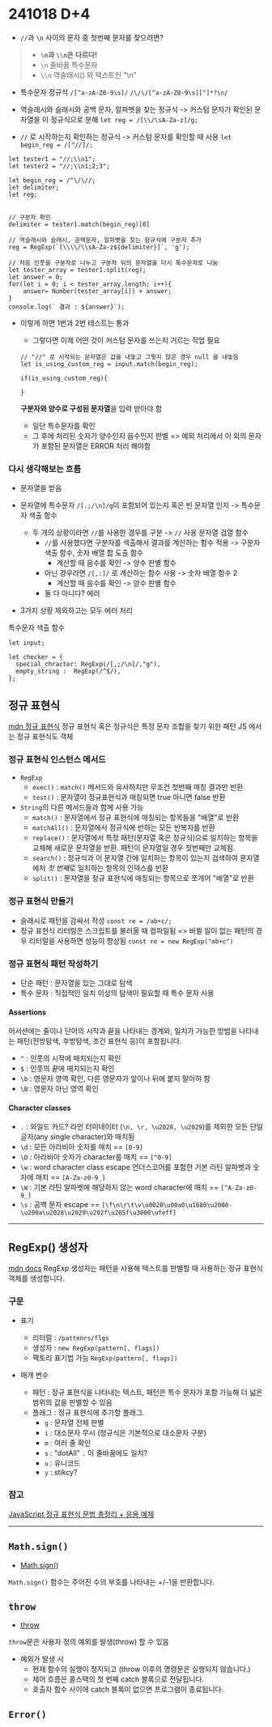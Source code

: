 # 241018 D+4

- `//`과 `\n` 사이의 문자 중 첫번째 문자를 찾으려면?

> - **`\n`과 `\\n`은 다르다!**
> - `\n` 줄바꿈 특수문자
> - `\\n` 역슬래시(\) 와 텍스트인 "\n"

- 특수문자 정규식 `/[^a-zA-Z0-9\s]/`
  `/\/\/[^a-zA-Z0-9\s][^]*?\n/`

- 역슬래시와 슬래시와 공백 문자, 알파벳을 찾는 정규식 -> 커스텀 문자가 확인된 문자열을 이 정규식으로 분해
  `let reg = /[\\/\sA-Za-z]/g;`

- `//` 로 시작하는지 확인하는 정규식 -> 커스텀 문자를 확인할 때 사용
  `let begin_reg = /[^//]/;`

```
let tester1 = "//;\\n1";
let tester2 = "//;\\n1;2;3";

let begin_reg = /^\/\//;
let delimiter;
let reg;


// 구분자 확인
delimiter = tester1.match(begin_reg)[0]

// 역슬래시와 슬래시, 공백문자, 알파벳을 찾는 정규식에 구분자 추가
reg = RegExp(`[\\\\/\\sA-Za-z${delimiter}]`, 'g');

// 처음 인풋을 구분자로 나누고 구분자 뒤의 문자열을 다시 특수문자로 나눔
let tester_array = tester1.split(reg);
let answer = 0;
for(let i = 0; i < tester_array.length; i++){
    answer= Number(tester_array[i]) + answer;
}
console.log(` 결과 : ${answer}`);

```

- 이렇게 하면 1번과 2번 테스트는 통과

  - 그렇다면 이제 어떤 것이 커스텀 문자를 쓰는지 거르는 작업 필요

  ```
  // "//" 로 시작되는 문자열은 값을 내놓고 그렇지 않은 경우 null 을 내놓음
  let is_using_custom_reg = input.match(begin_reg);

  if(is_using_custom_reg){

  }
  ```

  **구분자와 양수로 구성된 문자열**을 입력 받아야 함

  - 일단 특수문자를 확인
  - 그 후에 처리된 숫자가 양수인지 음수인지 판별
    => 예외 처리에서 이 외의 문자가 포함된 문자열은 ERROR 처리 해야함

### 다시 생각해보는 흐름

- 문자열을 받음
- 문자열에 특수문자 `/[.;/\n]/g`이 포함되어 있는지 혹은 빈 문자열 인지 -> 특수문자 색출 함수

  - 두 개의 상황이라면 `//`를 사용한 경우를 구분 -> `//` 사용 문자열 검열 함수
    - `//`를 사용했다면 구분자를 색출해서 결과를 계산하는 함수 적용 -> 구분자 색출 함수, 숫자 배열 합 도출 함수
      - 계산할 때 음수를 확인 -> 양수 판별 함수
    - 아닌 경우라면 `/[,:]/` 로 계산하는 함수 사용 -> 숫자 배열 함수 2
      - 계산할 때 음수를 확인 -> 양수 판별 함수
    - 둘 다 아니다? 에러

- 3가지 상황 제외하고는 모두 에러 처리

특수문자 색출 함수

```
let input;

let checker = {
  special_chracter: RegExp(/[,;/\n]/,"g"),
  empty_string :  RegExp(/^$/),
};

```

## 정규 표현식

[mdn 정규 표현식](https://developer.mozilla.org/ko/docs/Web/JavaScript/Guide/Regular_expressions)
정규 표현식 혹은 정규식은 특정 문자 조합을 찾기 위한 패턴
JS 에서는 정규 표현식도 객체

### 정규 표현식 인스턴스 메서드

- `RegExp`
  - `exec()` : `match()` 메서드와 유사하지만 무조건 첫번째 매칭 결과만 반환
  - `test()` : 문자열이 정규표현식과 매칭되면 true 아니면 false 반환
- `String`의 다른 메서드들과 함께 사용 가능
  - `match()` : 문자열에서 정규 표현식에 매칭되는 항목들을 "배열"로 반환
  - `matchAll()` : 문자열에서 정규식에 반하는 모든 반복자를 반환
  - `replace()` : 문자열에서 특정 패턴(문자열 혹은 정규식)으로 일치하는 항목을 교체해 새로운 문자열을 반환. 패턴이 문자열일 경우 첫번째만 교체됨.
  - `search()` : 정규식과 이 문자열 간에 일치하는 항목이 있는지 검색하여 문자열에처 *첫 번째*로 일치하는 항목의 인덱스를 반환
  - `split()` : 문자열을 정규 표현식에 매칭되는 항목으로 쪼개어 "배열"로 반환

### 정규 표현식 만들기

- 슬래시로 패턴을 감싸서 작성 `const re = /ab+c/;`
- 정규 표현식 리터럴은 스크립트를 불러올 때 컴파일됨 => 바뀔 일이 없는 패턴의 경우 리터럴을 사용하면 성능이 향상됨
  `const re = new RegExp("ab+c")`

### 정규 표현식 패턴 작성하기

- 단순 패턴 : 문자열을 있는 그대로 탐색
- 특수 문자 : 직접적인 일치 이상의 탐색이 필요할 때 특수 문자 사용

#### Assertions

어서션에는 줄이나 단어의 시작과 끝을 나타내는 경계와, 일치가 가능한 방법을 나타내는 패턴(전방탐색, 후방탐색, 조건 표현식 등)이 포함됩니다.

- `^` : 인풋의 시작에 매치되는지 확인
- `$` : 인풋의 끝에 매치되는지 확인
- `\b` : 영문자 영역 확인, 다른 영문자가 앞이나 뒤에 붙지 말아햐 함
- `\B` : 영문자 아닌 영역 확인

#### Character classes

- `.` : 와일드 카드? 라인 터미네이터 (`\n, \r, \u2028, \u2029`)를 제외한 모든 단일 글자(any single character)와 매치됨
- `\d` : 모든 아라비아 숫자를 매치 == `[0-9]`
- `\D` : 아라비아 숫자가 character를 매치 == `[^0-9]`
- `\w` : word character class escape 언더스코어를 포함한 기본 라틴 알파벳과 숫자에 매치 == `[A-Za-z0-9_]`
- `\W` : 기본 라틴 알파벳에 해당하지 않는 word character에 매치 == `[^A-Za-z0-9_]`
- `\s` : 공백 문자 escape == `[\f\n\r\t\v\u0020\u00a0\u1680\u2000-\u200a\u2028\u2029\u202f\u205f\u3000\ufeff]`

---

## RegExp() 생성자

[mdn docs](https://developer.mozilla.org/ko/docs/Web/JavaScript/Reference/Global_Objects/RegExp/RegExp)
RegExp 생성자는 패턴을 사용해 텍스트를 판별할 때 사용하는 정규 표현식 객체를 생성합니다.

### 구문

- 표기

  - 리터럴 : `/pattenrs/flgs`
  - 생성자 : `new RegExp(pattern[, flags])`
  - 팩토리 표기법 가능 `RegExp(pattern[, flags])`

- 매개 변수
  - 패턴 : 정규 표현식을 나타내는 텍스트, 패턴은 특수 문자가 포함 가능해 더 넓은 범위의 값을 판별할 수 있음
  - 플래그 : 정규 표현식에 추가할 플래그.
    - `g` : 문자열 전체 판별
    - `i` : 대소문자 무시 (정규식은 기본적으로 대소문자 구분)
    - `m` : 여러 줄 확인
    - `s` : "dotAll" `.` 이 줄바꿈에도 일치?
    - `u` : 유니코드
    - `y` : stikcy?

### 참고

[JavaScript 정규 표현식 문법 총정리 + 응용 예제](https://inpa.tistory.com/entry/JS-%F0%9F%93%9A-%EC%A0%95%EA%B7%9C%EC%8B%9D-RegExp-%EB%88%84%EA%B5%AC%EB%82%98-%EC%9D%B4%ED%95%B4%ED%95%98%EA%B8%B0-%EC%89%BD%EA%B2%8C-%EC%A0%95%EB%A6%AC)

---

## `Math.sign()`

- [Math.sign()](https://developer.mozilla.org/ko/docs/Web/JavaScript/Reference/Global_Objects/Math/sign)

`Math.sign()` 함수는 주어진 수의 부호를 나타내는 +/-1을 반환합니다.

## `throw`

- [throw](https://developer.mozilla.org/ko/docs/Web/JavaScript/Reference/Statements/throw)

`throw`문은 사용자 정의 예외를 발생(throw) 할 수 있음

- 예외가 발생 시
  - 현재 함수의 실행이 정지되고 (throw 이후의 명령문은 실행되지 않습니다.)
  - 제어 흐름은 콜스택의 첫 번째 catch 블록으로 전달됩니다.
  - 호출자 함수 사이에 catch 블록이 없으면 프로그램이 종료됩니다.

## `Error()`
